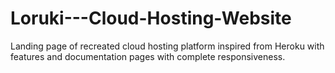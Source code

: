 # Loruki---Cloud-Hosting-Website
Landing page of recreated cloud hosting platform inspired from Heroku with features and documentation pages with complete responsiveness.
